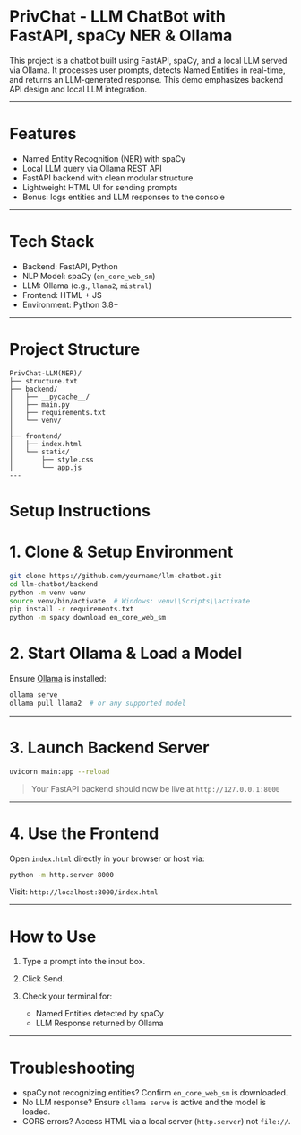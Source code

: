 # PrivChat - LLM ChatBot with FastAPI, spaCy NER & Ollama

This project is a chatbot built using FastAPI, spaCy, and a local LLM served via Ollama. It processes user prompts, detects Named Entities in real-time, and returns an LLM-generated response. This demo emphasizes backend API design and local LLM integration.

---

# Features

* Named Entity Recognition (NER) with spaCy
* Local LLM query via Ollama REST API
* FastAPI backend with clean modular structure
* Lightweight HTML UI for sending prompts
* Bonus: logs entities and LLM responses to the console

---

# Tech Stack

* Backend: FastAPI, Python
* NLP Model: spaCy (`en_core_web_sm`)
* LLM: Ollama (e.g., `llama2`, `mistral`)
* Frontend: HTML + JS
* Environment: Python 3.8+

---

# Project Structure

```
PrivChat-LLM(NER)/
├── structure.txt              
├── backend/
│   ├── __pycache__/           
│   ├── main.py                
│   ├── requirements.txt       
│   └── venv/                  
│
├── frontend/
│   ├── index.html             
│   └── static/
│       ├── style.css          
│       └── app.js             
---
```

# Setup Instructions

# 1. Clone & Setup Environment

```bash
git clone https://github.com/yourname/llm-chatbot.git
cd llm-chatbot/backend
python -m venv venv
source venv/bin/activate  # Windows: venv\\Scripts\\activate
pip install -r requirements.txt
python -m spacy download en_core_web_sm
```

# 2. Start Ollama & Load a Model

Ensure [Ollama](https://ollama.ai/) is installed:

```bash
ollama serve
ollama pull llama2  # or any supported model
```

---

# 3. Launch Backend Server

```bash
uvicorn main:app --reload
```

> Your FastAPI backend should now be live at `http://127.0.0.1:8000`

---

# 4. Use the Frontend

Open `index.html` directly in your browser or host via:

```bash
python -m http.server 8000
```

Visit: `http://localhost:8000/index.html`

---

# How to Use

1. Type a prompt into the input box.
2. Click Send.
3. Check your terminal for:

   * Named Entities detected by spaCy
   * LLM Response returned by Ollama

---

# Troubleshooting

* spaCy not recognizing entities? Confirm `en_core_web_sm` is downloaded.
* No LLM response? Ensure `ollama serve` is active and the model is loaded.
* CORS errors? Access HTML via a local server (`http.server`) not `file://`.
